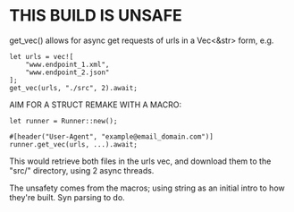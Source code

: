 # THIS BUILD IS UNSAFE

get_vec() allows for async get requests of urls in a Vec<&str> form, e.g.

    let urls = vec![
        "www.endpoint_1.xml",
        "www.endpoint_2.json"
    ];
    get_vec(urls, "./src", 2).await;
    
AIM FOR A STRUCT REMAKE WITH A MACRO:

    let runner = Runner::new();

    #[header("User-Agent", "example@email_domain.com")]
    runner.get_vec(urls, ...).await;


This would retrieve both files in the urls vec, and download them to the "src/" directory, using 2 async threads.

The unsafety comes from the macros; using string as an initial intro to how they're built.
Syn parsing to do.

